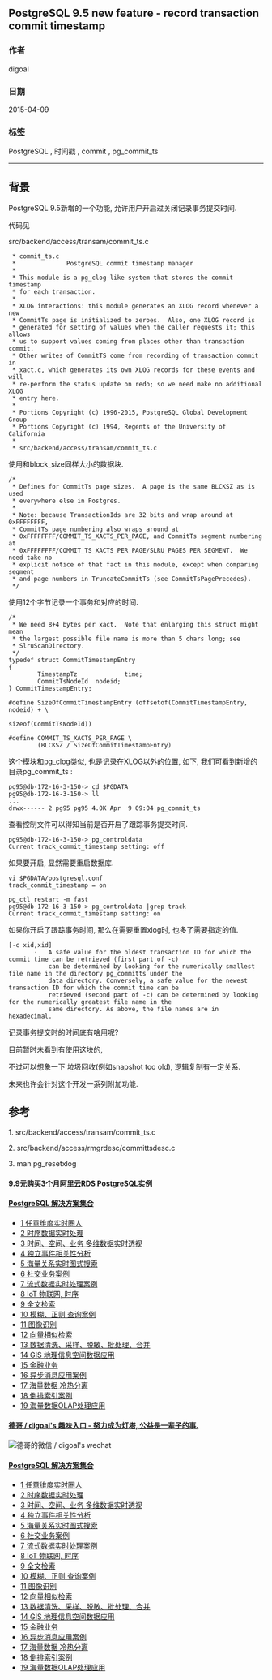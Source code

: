 ## PostgreSQL 9.5 new feature - record transaction commit timestamp  
                                                               
### 作者                                                               
digoal                                                               
                                                               
### 日期                                                               
2015-04-09                                                             
                                                               
### 标签                                                               
PostgreSQL , 时间戳 , commit , pg_commit_ts      
                                                               
----                                                               
                                                               
## 背景     
PostgreSQL 9.5新增的一个功能, 允许用户开启过关闭记录事务提交时间.  
  
代码见    
  
src/backend/access/transam/commit_ts.c  
  
```   
 * commit_ts.c  
 *              PostgreSQL commit timestamp manager  
 *  
 * This module is a pg_clog-like system that stores the commit timestamp  
 * for each transaction.  
 *  
 * XLOG interactions: this module generates an XLOG record whenever a new  
 * CommitTs page is initialized to zeroes.  Also, one XLOG record is  
 * generated for setting of values when the caller requests it; this allows  
 * us to support values coming from places other than transaction commit.  
 * Other writes of CommitTS come from recording of transaction commit in  
 * xact.c, which generates its own XLOG records for these events and will  
 * re-perform the status update on redo; so we need make no additional XLOG  
 * entry here.  
 *  
 * Portions Copyright (c) 1996-2015, PostgreSQL Global Development Group  
 * Portions Copyright (c) 1994, Regents of the University of California  
 *  
 * src/backend/access/transam/commit_ts.c  
```  
  
使用和block_size同样大小的数据块.  
  
```  
/*  
 * Defines for CommitTs page sizes.  A page is the same BLCKSZ as is used  
 * everywhere else in Postgres.  
 *  
 * Note: because TransactionIds are 32 bits and wrap around at 0xFFFFFFFF,  
 * CommitTs page numbering also wraps around at  
 * 0xFFFFFFFF/COMMIT_TS_XACTS_PER_PAGE, and CommitTs segment numbering at  
 * 0xFFFFFFFF/COMMIT_TS_XACTS_PER_PAGE/SLRU_PAGES_PER_SEGMENT.  We need take no  
 * explicit notice of that fact in this module, except when comparing segment  
 * and page numbers in TruncateCommitTs (see CommitTsPagePrecedes).  
 */  
```  
  
使用12个字节记录一个事务和对应的时间.  
  
```  
/*  
 * We need 8+4 bytes per xact.  Note that enlarging this struct might mean  
 * the largest possible file name is more than 5 chars long; see  
 * SlruScanDirectory.  
 */  
typedef struct CommitTimestampEntry  
{  
        TimestampTz             time;  
        CommitTsNodeId  nodeid;  
} CommitTimestampEntry;  
  
#define SizeOfCommitTimestampEntry (offsetof(CommitTimestampEntry, nodeid) + \  
                                                                        sizeof(CommitTsNodeId))  
  
#define COMMIT_TS_XACTS_PER_PAGE \  
        (BLCKSZ / SizeOfCommitTimestampEntry)  
```  
  
这个模块和pg_clog类似, 也是记录在XLOG以外的位置, 如下, 我们可看到新增的目录pg_commit_ts  :    
  
```  
pg95@db-172-16-3-150-> cd $PGDATA  
pg95@db-172-16-3-150-> ll  
...  
drwx------ 2 pg95 pg95 4.0K Apr  9 09:04 pg_commit_ts  
```  
  
查看控制文件可以得知当前是否开启了跟踪事务提交时间.  
  
```  
pg95@db-172-16-3-150-> pg_controldata   
Current track_commit_timestamp setting: off  
```  
  
如果要开启, 显然需要重启数据库.  
  
```  
vi $PGDATA/postgresql.conf  
track_commit_timestamp = on   
  
pg_ctl restart -m fast  
pg95@db-172-16-3-150-> pg_controldata |grep track  
Current track_commit_timestamp setting: on  
```  
  
如果你开启了跟踪事务时间, 那么在需要重置xlog时, 也多了需要指定的值.  
  
```  
[-c xid,xid]  
       ·   A safe value for the oldest transaction ID for which the commit time can be retrieved (first part of -c)  
           can be determined by looking for the numerically smallest file name in the directory pg_committs under the  
           data directory. Conversely, a safe value for the newest transaction ID for which the commit time can be  
           retrieved (second part of -c) can be determined by looking for the numerically greatest file name in the  
           same directory. As above, the file names are in hexadecimal.  
```  
  
记录事务提交时的时间底有啥用呢?   
  
目前暂时未看到有使用这块的,   
  
不过可以想象一下 垃圾回收(例如snapshot too old), 逻辑复制有一定关系.  
  
未来也许会针对这个开发一系列附加功能.  
  
## 参考  
1\. src/backend/access/transam/commit_ts.c  
  
2\. src/backend/access/rmgrdesc/committsdesc.c  
  
3\. man pg_resetxlog  
  
  
  
  
  
  
  
  
  
  
  
  
  
  
  
  
  
  
  
  
  
  
  
  
  
  
  
  
  
  
  
  
  
  
  
  
  
  
  
  
  
  
  
  
  
#### [9.9元购买3个月阿里云RDS PostgreSQL实例](https://www.aliyun.com/database/postgresqlactivity "57258f76c37864c6e6d23383d05714ea")
  
  
#### [PostgreSQL 解决方案集合](https://yq.aliyun.com/topic/118 "40cff096e9ed7122c512b35d8561d9c8")
- [1 任意维度实时圈人](https://yq.aliyun.com/topic/118 "40cff096e9ed7122c512b35d8561d9c8")
- [2 时序数据实时处理](https://yq.aliyun.com/topic/118 "40cff096e9ed7122c512b35d8561d9c8")
- [3 时间、空间、业务 多维数据实时透视](https://yq.aliyun.com/topic/118 "40cff096e9ed7122c512b35d8561d9c8")
- [4 独立事件相关性分析](https://yq.aliyun.com/topic/118 "40cff096e9ed7122c512b35d8561d9c8")
- [5 海量关系实时图式搜索](https://yq.aliyun.com/topic/118 "40cff096e9ed7122c512b35d8561d9c8")
- [6 社交业务案例](https://yq.aliyun.com/topic/118 "40cff096e9ed7122c512b35d8561d9c8")
- [7 流式数据实时处理案例](https://yq.aliyun.com/topic/118 "40cff096e9ed7122c512b35d8561d9c8")
- [8 IoT 物联网, 时序](https://yq.aliyun.com/topic/118 "40cff096e9ed7122c512b35d8561d9c8")
- [9 全文检索](https://yq.aliyun.com/topic/118 "40cff096e9ed7122c512b35d8561d9c8")
- [10 模糊、正则 查询案例](https://yq.aliyun.com/topic/118 "40cff096e9ed7122c512b35d8561d9c8")
- [11 图像识别](https://yq.aliyun.com/topic/118 "40cff096e9ed7122c512b35d8561d9c8")
- [12 向量相似检索](https://yq.aliyun.com/topic/118 "40cff096e9ed7122c512b35d8561d9c8")
- [13 数据清洗、采样、脱敏、批处理、合并](https://yq.aliyun.com/topic/118 "40cff096e9ed7122c512b35d8561d9c8")
- [14 GIS 地理信息空间数据应用](https://yq.aliyun.com/topic/118 "40cff096e9ed7122c512b35d8561d9c8")
- [15 金融业务](https://yq.aliyun.com/topic/118 "40cff096e9ed7122c512b35d8561d9c8")
- [16 异步消息应用案例](https://yq.aliyun.com/topic/118 "40cff096e9ed7122c512b35d8561d9c8")
- [17 海量数据 冷热分离](https://yq.aliyun.com/topic/118 "40cff096e9ed7122c512b35d8561d9c8")
- [18 倒排索引案例](https://yq.aliyun.com/topic/118 "40cff096e9ed7122c512b35d8561d9c8")
- [19 海量数据OLAP处理应用](https://yq.aliyun.com/topic/118 "40cff096e9ed7122c512b35d8561d9c8")
  
  
#### [德哥 / digoal's 趣味入口 - 努力成为灯塔, 公益是一辈子的事.](https://github.com/digoal/blog/blob/master/README.md "22709685feb7cab07d30f30387f0a9ae")
  
  
![德哥的微信 / digoal's wechat](../pic/digoal_weixin.jpg "f7ad92eeba24523fd47a6e1a0e691b59")
  
  
#### [PostgreSQL 解决方案集合](https://yq.aliyun.com/topic/118 "40cff096e9ed7122c512b35d8561d9c8")
- [1 任意维度实时圈人](https://yq.aliyun.com/topic/118 "40cff096e9ed7122c512b35d8561d9c8")
- [2 时序数据实时处理](https://yq.aliyun.com/topic/118 "40cff096e9ed7122c512b35d8561d9c8")
- [3 时间、空间、业务 多维数据实时透视](https://yq.aliyun.com/topic/118 "40cff096e9ed7122c512b35d8561d9c8")
- [4 独立事件相关性分析](https://yq.aliyun.com/topic/118 "40cff096e9ed7122c512b35d8561d9c8")
- [5 海量关系实时图式搜索](https://yq.aliyun.com/topic/118 "40cff096e9ed7122c512b35d8561d9c8")
- [6 社交业务案例](https://yq.aliyun.com/topic/118 "40cff096e9ed7122c512b35d8561d9c8")
- [7 流式数据实时处理案例](https://yq.aliyun.com/topic/118 "40cff096e9ed7122c512b35d8561d9c8")
- [8 IoT 物联网, 时序](https://yq.aliyun.com/topic/118 "40cff096e9ed7122c512b35d8561d9c8")
- [9 全文检索](https://yq.aliyun.com/topic/118 "40cff096e9ed7122c512b35d8561d9c8")
- [10 模糊、正则 查询案例](https://yq.aliyun.com/topic/118 "40cff096e9ed7122c512b35d8561d9c8")
- [11 图像识别](https://yq.aliyun.com/topic/118 "40cff096e9ed7122c512b35d8561d9c8")
- [12 向量相似检索](https://yq.aliyun.com/topic/118 "40cff096e9ed7122c512b35d8561d9c8")
- [13 数据清洗、采样、脱敏、批处理、合并](https://yq.aliyun.com/topic/118 "40cff096e9ed7122c512b35d8561d9c8")
- [14 GIS 地理信息空间数据应用](https://yq.aliyun.com/topic/118 "40cff096e9ed7122c512b35d8561d9c8")
- [15 金融业务](https://yq.aliyun.com/topic/118 "40cff096e9ed7122c512b35d8561d9c8")
- [16 异步消息应用案例](https://yq.aliyun.com/topic/118 "40cff096e9ed7122c512b35d8561d9c8")
- [17 海量数据 冷热分离](https://yq.aliyun.com/topic/118 "40cff096e9ed7122c512b35d8561d9c8")
- [18 倒排索引案例](https://yq.aliyun.com/topic/118 "40cff096e9ed7122c512b35d8561d9c8")
- [19 海量数据OLAP处理应用](https://yq.aliyun.com/topic/118 "40cff096e9ed7122c512b35d8561d9c8")
  
